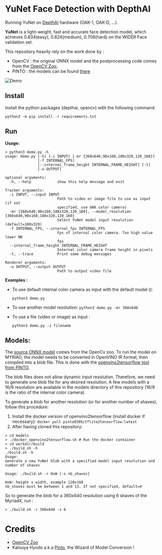 # YuNet Face Detection with DepthAI

Running YuNet on [DepthAI](https://docs.luxonis.com/) hardware (OAK-1, OAK-D, ...). 

**YuNet** is a light-weight, fast and accurate face detection model, which achieves 0.834(easy), 0.824(medium), 0.708(hard) on the WIDER Face validation set.

This repository heavily rely on the work done by :
- OpenCV : the original ONNX model and the postprocessing code comes from the [OpenCV Zoo](https://github.com/opencv/opencv_zoo/tree/dev/models/face_detection_yunet);
- PINTO : the models can be found [there](https://github.com/PINTO0309/PINTO_model_zoo/tree/main/144_YuNet)

![Demo](img/oscars_360x640.gif)

## Install


Install the python packages (depthai, opencv) with the following command:

```
python3 -m pip install -r requirements.txt
```

## Run

**Usage:**

```
> python3 demo.py -h
usage: demo.py [-h] [-i INPUT] [-mr {360x640,90x160,180x320,120_160}]
               [-f INTERNAL_FPS]
               [--internal_frame_height INTERNAL_FRAME_HEIGHT] [-t]
               [-o OUTPUT]

optional arguments:
  -h, --help            show this help message and exit

Tracker arguments:
  -i INPUT, --input INPUT
                        Path to video or image file to use as input (if not
                        specified, use OAK color camera)
  -mr {360x640,90x160,180x320,120_160}, --model_resolution {360x640,90x160,180x320,120_160}
                        Select YuNet model input resolution (default=180x320)
  -f INTERNAL_FPS, --internal_fps INTERNAL_FPS
                        Fps of internal color camera. Too high value lower NN
                        fps
  --internal_frame_height INTERNAL_FRAME_HEIGHT
                        Internal color camera frame height in pixels
  -t, --trace           Print some debug messages

Renderer arguments:
  -o OUTPUT, --output OUTPUT
                        Path to output video file

```

**Examples :**

- To use default internal color camera as input with the default model ():

    ```python3 demo.py```

- To use another model resolution:
    ```python3 demo.py -mr 360x640```

- To use a file (video or image) as input :

    ```python3 demo.py -i filename```

## Models:

The [source ONNX model](https://github.com/opencv/opencv_zoo/blob/dev/models/face_detection_yunet/face_detection_yunet.onnx) comes from the OpenCv zoo.
To run the model on MYRIAD, the model needs to be converted in OpenVINO IR format, then compiled into a blob file. This is done with the [openvino2tensorflow tool from PINTO](https://github.com/PINTO0309/openvino2tensorflow).

The blob files does not allow dynamic input resolution. Therefore, we need to generate one blob file for any desired resolution. 
A few models with a 16/9 resolution are available in the models directory of this repository (16/9 is the ratio of the internal color camera).

To generate a blob for another resolution (or for another number of shaves), follow this procedure:
1) Install the docker version of openvino2tensorflow (install docker if necessary):
```docker pull pinto0309/tflite2tensorflow:latest```
2) After having cloned this repository:
```
> cd models
> ./docker_openvino2tensorflow.sh # Run the docker container
> cd workdir/build
> ./build.sh -h
./build.sh -h
Usage:
Generate a new YuNet blob with a specified model input resolution and number of shaves

Usage: ./build.sh -r HxW [-s nb_shaves]

HxW: height x width, example 120x160
nb_shaves must be between 1 and 13. If not specified, default=4
```
So to generate the blob for a 360x640 resolution using 6 shaves of the MyriadX, run :
```
> ./build.sh -r 360x640 -s 6 
```

# Credits
* [OpenCV Zoo](https://github.com/opencv/opencv_zoo)
* Katsuya Hyodo a.k.a [Pinto](https://github.com/PINTO0309), the Wizard of Model Conversion !